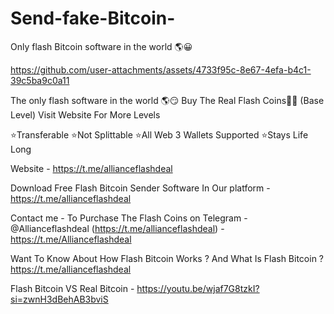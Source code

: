 # Send-fake-Bitcoin-
Only flash Bitcoin software in the world 🌎😀

https://github.com/user-attachments/assets/4733f95c-8e67-4efa-b4c1-39c5ba9c0a11

The only flash software in the world 🌎😏
Buy The Real Flash Coins💎🌉 (Base Level) Visit Website For More Levels

⭐Transferable 
⭐Not Splittable 
⭐All Web 3 Wallets Supported ⭐Stays Life Long 

Website - https://t.me/allianceflashdeal

Download Free Flash Bitcoin Sender Software In Our platform - https://t.me/allianceflashdeal 


Contact me - To Purchase The Flash Coins on Telegram - @Allianceflashdeal
(https://t.me/allianceflashdeal) - https://t.me/Allianceflashdeal 

Want To Know About How Flash Bitcoin Works ? And What Is Flash Bitcoin ?
https://t.me/allianceflashdeal

Flash Bitcoin VS Real Bitcoin - https://youtu.be/wjaf7G8tzkI?si=zwnH3dBehAB3bviS
